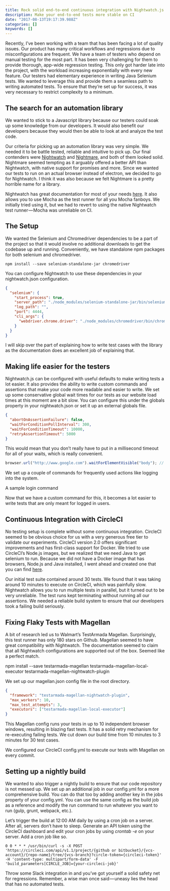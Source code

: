 ```yaml
---
title: Rock solid end-to-end continuous integration with Nightwatch.js
description: Make your end-to-end tests more stable on CI
date: "2017-08-13T19:17:39.988Z"
categories: []
keywords: []
---
```


Recently, I’ve been working with a team that has been facing a lot of quality issues. Our product has many critical workflows and regressions due to misconfigurations are frequent. We have a team of testers who depend on manual testing for the most part. It has been very challenging for them to provide thorough, app-wide regression testing. This only got harder late into the project, with the workload increasing exponentially with every new feature. Our testers had elementary experience in writing Java Selenium tests. We wanted to leverage this and provide them a seamless path to writing automated tests. To ensure that they’re set up for success, it was very necessary to restrict complexity to a minimum.

## The search for an automation library

We wanted to stick to a Javascript library because our testers could soak up some knowledge from our developers. It would also benefit our developers because they would then be able to look at and analyze the test code.

Our criteria for picking up an automation library was very simple. We needed it to be battle tested, reliable and intuitive to pick up. Our final contenders were [Nightwatch](http://nightwatchjs.org/) and [Nightmare](http://www.nightmarejs.org/), and both of them looked solid. Nightmare seemed tempting as it arguably offered a better API than Nightwatch, with native support for promises and more. Since we wanted our tests to run on an actual browser instead of electron, we decided to go for Nightwatch. I think it was also because we felt Nightmare is a pretty horrible name for a library.

Nightwatch has great documentation for most of your needs [here](https://github.com/nightwatchjs/nightwatch-docs/tree/master/guide/). It also allows you to use Mocha as the test runner for all you Mocha fanboys. We initially tried using it, but we had to revert to using the native Nightwatch test runner — Mocha was unreliable on CI.

## The Setup

We wanted the Selenium and Chromedriver dependencies to be a part of the project so that it would involve no additional downloads to get the codebase up and running. Conveniently, we have standalone npm packages for both selenium and chromedriver.

```
npm install --save selenium-standalone-jar chromedriver
```

You can configure Nightwatch to use these dependencies in your nightwatch.json configuration.

```json
{
  "selenium": {
    "start_process": true,
    "server_path": "./node_modules/selenium-standalone-jar/bin/selenium-server-standalone-x.x.x.jar",
    "log_path": "",
    "port": 4444,
    "cli_args": {
      "webdriver.chrome.driver": "./node_modules/chromedriver/bin/chromedriver"
    }
  }
}
```

I will skip over the part of explaining how to write test cases with the library as the documentation does an excellent job of explaining that.

## Making life easier for the testers

Nightwatch.js can be configured with useful defaults to make writing tests a lot easier. It also provides the ability to write custom commands and assertions that make your code more readable and easier to write. We set up some conservative global wait times for our tests as our website load times at this moment are a bit slow. You can configure this under the globals property in your nightwatch.json or set it up an external globals file.

```json
{
  "abortOnAssertionFailure": false,
  "waitForConditionPollInterval": 300,
  "waitForConditionTimeout": 10000,
  "retryAssertionTimeout": 5000
}
```

This would mean that you don’t really have to put in a millisecond timeout for all of your waits, which is really convenient.

```javascript
browser.url("http://www.google.com").waitForElementVisible("body"); // wait for 10000ms by default
```

We set up a couple of commands for frequently used actions like logging into the system.

A sample login command

Now that we have a custom command for this, it becomes a lot easier to write tests that are only meant for logged in users.

## Continuous Integration with CircleCI

No testing setup is complete without some continuous integration. CircleCI seemed to be obvious choice for us with a very generous free tier to validate our experiments. CircleCI version 2.0 offers significant improvements and has first-class support for Docker. We tried to use CircleCI’s Node.js images, but we realized that we need Java to get selenium to run. Because we did not have a Docker image that has browsers, Node.js and Java installed, I went ahead and created one that you can find [here](https://hub.docker.com/r/karthikiyengar/node-nightwatch/).

Our initial test suite contained around 30 tests. We found that it was taking around 10 minutes to execute on CircleCI, which was painfully slow. Nightwatch allows you to run multiple tests in parallel, but it turned out to be very unreliable. The test runs kept terminating without running all our assertions. We needed a reliable build system to ensure that our developers took a failing build seriously.

## Fixing Flaky Tests with Magellan

A bit of research led us to Walmart’s TestArmada Magellan. Surprisingly, this test runner has only 180 stars on Github. Magellan seemed to have great compatibility with Nightwatch. The documentation seemed to claim that all Nightwatch configurations are supported out of the box. Seemed like a perfect match.

npm install --save testarmada-magellan testarmada-magellan-local-executor testarmada-magellan-nightwatch-plugin

We set up our magellan.json config file in the root directory.

```json
{
  "framework": "testarmada-magellan-nightwatch-plugin",
  "max_workers": 10,
  "max_test_attempts": 3,
  "executors": ["testarmada-magellan-local-executor"]
}
```

This Magellan config runs your tests in up to 10 independent browser windows, resulting in blazing fast tests. It has a solid retry mechanism for re-executing failing tests. We cut down our build time from 10 minutes to 3 minutes for 30 test cases.

We configured our CircleCI config.yml to execute our tests with Magellan on every commit.

## Setting up a nightly build

We wanted to also trigger a nightly build to ensure that our code repository is not messed up. We set up an additional job in our config.yml for a more comprehensive build. You can do that too by adding another key in the jobs property of your config.yml. You can use the same config as the build job as a reference and modify the run command to run whatever you want to run (gulp, grunt, webpack, etc.).

Let’s trigger the build at 12:00 AM daily by using a cron job on a server. After all, servers don’t have to sleep. Generate an API token using the CircleCI dashboard and edit your cron jobs by using _crontab -e_ on your server. Add a cron job like so.

```
0 0 * * * /usr/bin/curl -s -X POST 'https://circleci.com/api/v1.1/project/{github or bitbucket}/{vcs-account}/{repo-name}/tree/{vcs-branch}?circle-token={circleci-token}' -H 'content-type: multipart/form-data' -F 'build_parameters[CIRCLE_JOB]={your-circleci-job}'
```

Throw some Slack integration in and you’ve got yourself a solid safety net for regressions. Remember, a wise man once said — uneasy lies the head that has no automated tests.
